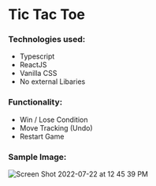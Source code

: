 # Tic Tac Toe

### Technologies used:

- Typescript
- ReactJS
- Vanilla CSS
- No external Libaries

### Functionality:

- Win / Lose Condition
- Move Tracking (Undo)
- Restart Game

### Sample Image:

![Screen Shot 2022-07-22 at 12 45 39 PM](https://user-images.githubusercontent.com/49052244/180495413-517849dc-ecdb-4a9b-86eb-44da74825c17.png)

